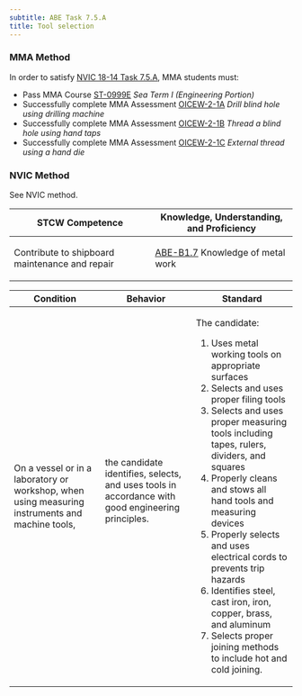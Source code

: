 ```yaml
---
subtitle: ABE Task 7.5.A 
title: Tool selection
---
```



### MMA Method

In order to satisfy  [NVIC 18-14  Task  7.5.A]({{site.baseurl}}/assets/images/nvic-18-14.pdf), MMA students must:

* Pass MMA Course [ST-0999E]( {{site.baseurl}}/courses/ST-0999E) *Sea Term I (Engineering Portion)*
* Successfully complete MMA Assessment [OICEW-2-1A]({{site.baseurl}}/assessments/Engine/OICEW-2-1A) *Drill blind hole using drilling machine*
* Successfully complete MMA Assessment [OICEW-2-1B]({{site.baseurl}}/assessments/Engine/OICEW-2-1B) *Thread a blind hole using hand taps*
* Successfully complete MMA Assessment [OICEW-2-1C]({{site.baseurl}}/assessments/Engine/OICEW-2-1C) *External thread using a hand die*


### NVIC Method

<a onclick="togglevisibility('nvic_methods')" >See NVIC method.</a>

<div id='nvic_methods' class='hide'>

<table>
<thead>
<tr>
<th class='forty'> STCW Competence </th>
<th class='sixty'> Knowledge, Understanding, and Proficiency </th>
</tr>
</thead>




<tbody>
<tr><td markdown='1'>

Contribute to shipboard maintenance and repair

</td><td markdown='1'>

[ABE-B1.7](../../tables/35.html#ABE-B1.7) Knowledge of metal work

</td></tr>


</tbody>
</table>


<table>
<thead>
<tr><th class='twenty'>  Condition </th><th class='twenty'> Behavior </th><th  class='sixty'>Standard </th></tr>
</thead>
<tbody >



<tr><td markdown='1'>

On a vessel or in a laboratory or workshop, when using measuring instruments and machine tools,

</td><td markdown='1'>

the candidate identifies, selects, and uses tools in accordance with good engineering principles.

<br>

<div class="tooltip">
<span class="tooltiptext">
</span>
</div>


</td><td markdown='1'>

The candidate: 

1. Uses metal working tools on appropriate surfaces
2. Selects and uses proper filing tools
3. Selects and uses proper measuring tools including tapes, rulers, dividers, and squares
4. Properly cleans and stows all hand tools and measuring devices
5. Properly selects and uses electrical cords to prevents trip hazards
6. Identifies steel, cast iron, iron, copper, brass, and aluminum
7. Selects proper joining methods to include hot and cold joining. 

</td></tr>
</tbody>
</table>
</div>

